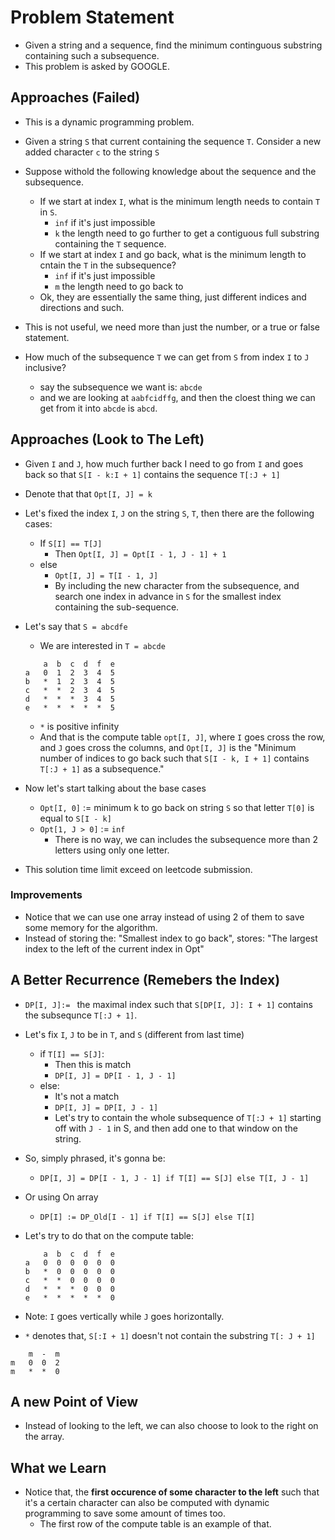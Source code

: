 # Problem Statement

* Given a string and a sequence, find the minimum continguous substring containing such a subsequence.
* This problem is asked by GOOGLE.

## Approaches (Failed)

* This is a dynamic programming problem.

* Given a string `S` that current containing the sequence `T`. Consider a new added character `c` to the string `S`

* Suppose withold the following knowledge about the sequence and the subsequence. 
	* If we start at index `I`, what is the minimum length needs to contain `T` in `S`.
		* `inf` if it's just impossible
		* `k` the length need to go further to get a contiguous full substring containing the `T` sequence.
	* If we start at index `I` and go back, what is the minimum length to cntain the `T` in the subsequence? 
		* `inf` if it's just impossible 
		* `m` the length need to go back to
	* Ok, they are essentially the same thing, just different indices and directions and such.

* This is not useful, we need more than just the number, or a true or false statement. 

* How much of the subsequence `T` we can get from `S` from index `I` to `J` inclusive? 
	* say the subsequence we want is: `abcde`
	* and we are looking at `aabfcidffg`, and then the cloest thing we can get from it into `abcde` is `abcd`. 


## Approaches (Look to The Left)
* Given `I` and `J`, how much further back I need to go from `I` and goes back so that `S[I - k:I + 1]` contains the sequence `T[:J + 1]`
* Denote that that `Opt[I, J] = k`
* Let's fixed the index `I`, `J` on the string `S`, `T`, then there are the following cases:
	* If `S[I] == T[J]`
		* Then `Opt[I, J] = Opt[I - 1, J - 1] + 1`
	* else
		* `Opt[I, J] = T[I - 1, J]` 
		* By including the new character from the subsequence, and search one index in advance in `S` for the smallest index containing the sub-sequence. 

* Let's say that `S = abcdfe`
	* We are interested in `T = abcde`
	```
		a  b  c  d  f  e
	a	0  1  2  3  4  5 
	b   *  1  2  3  4  5
	c   *  *  2  3  4  5
	d   *  *  *  3  4  5
	e   *  *  *  *  *  5

	```
	* `*` is positive infinity
	* And that is the compute table `opt[I, J]`, where `I` goes cross the row, and `J` goes cross the columns, and `Opt[I, J]` is the "Minimum number of indices to go back such that `S[I - k, I + 1]` contains `T[:J + 1]` as a subsequence."

* Now let's start talking about the base cases 
	* `Opt[I, 0]` := minimum k to go back on string `S` so that letter `T[0]` is equal to `S[I - k]`
	* `Opt[1, J > 0]` := `inf` 
		* There is no way, we can includes the subsequence more than 2 letters using only one letter. 

* This solution time limit exceed on leetcode submission. 


### Improvements
* Notice that we can use one array instead of using 2 of them to save some memory for the algorithm. 
* Instead of storing the: "Smallest index to go back", stores: "The largest index to the left of the current index in Opt"

## A Better Recurrence (Remebers the Index)
* `DP[I, J]:= ` the maximal index such that `S[DP[I, J]: I + 1]` contains the subsequnce `T[:J + 1]`. 
* Let's fix `I`, `J` to be in `T`, and `S` (different from last time)
	* if `T[I] == S[J]`:
		* Then this is match
		* `DP[I, J] = DP[I - 1, J - 1]`
	* else:
		* It's not a match
		* `DP[I, J] = DP[I, J - 1]`
		* Let's try to contain the whole subsequence of `T[:J + 1]` starting off with `J - 1` in S, and then add one to that window on the string. 
* So, simply phrased, it's gonna be: 
	* `DP[I, J] = DP[I - 1, J - 1] if T[I] == S[J] else T[I, J - 1]` 
* Or using On array
	* `DP[I] := DP_Old[I - 1] if T[I] == S[J] else T[I]`

* Let's try to do that on the compute table: 
	```
		a  b  c  d  f  e
	a	0  0  0  0  0  0
	b   *  0  0  0  0  0
	c   *  *  0  0  0  0
	d   *  *  *  0  0  0
	e   *  *  *  *  *  0
	```
* Note: `I` goes vertically while `J` goes horizontally. 
* `*` denotes that, `S[:I + 1]` doesn't not contain the substring `T[: J + 1]`


```
	m  -  m
m   0  0  2
m   *  *  0
```


## A new Point of View
* Instead of looking to the left, we can also choose to look to the right on the array. 

## What we Learn

* Notice that, the **first occurence of some character to the left** such that it's a certain character can also be computed with dynamic programming to save some amount of times too. 
	* The first row of the compute table is an example of that.






